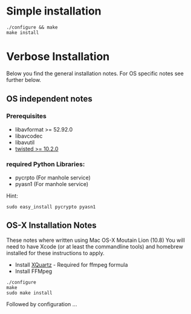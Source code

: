 Simple installation
===================
    ./configure && make
    make install


Verbose Installation
====================
Below you find the general installation notes. For OS specific notes see further below.

OS independent notes
--------------------

### Prerequisites
* libavformat >= 52.92.0
* libavcodec
* libavutil
* [twisted >= 10.2.0](http://www.twistedmatrix.com)

### required Python Libraries:
* pycrpto (For manhole service)
* pyasn1 (For manhole service)

Hint:
    
    sudo easy_install pycrypto pyasn1



OS-X Installation Notes
-----------------------
These notes where written using Mac OS-X Moutain Lion (10.8)
You will need to have Xcode (or at least the commandline tools) and homebrew installed for these instructions to apply.

* Install [XQuartz](http://xquartz.macosforge.org/landing/) - Required for ffmpeg formula
* Install FFMpeg

```brew install ffmpeg
./configure
make
sudo make install
```

Followed by configuration ...